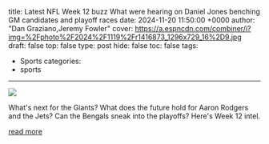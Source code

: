 title: Latest NFL Week 12 buzz What were hearing on Daniel Jones benching GM candidates and playoff races
date: 2024-11-20 11:50:00 +0000
author: "Dan Graziano,Jeremy Fowler"
cover: https://a.espncdn.com/combiner/i?img=%2Fphoto%2F2024%2F1119%2Fr1416873_1296x729_16%2D9.jpg
draft: false
top: false
type: post
hide: false
toc: false
tags:
  - Sports
categories:
  - sports
---

![](https://a.espncdn.com/combiner/i?img=%2Fphoto%2F2024%2F1119%2Fr1416873_1296x729_16%2D9.jpg)

What's next for the Giants? What does the future hold for Aaron Rodgers and the Jets? Can the Bengals sneak into the playoffs? Here's Week 12 intel.

[read more](https://www.espn.com/nfl/insider/story/_/id/42484947/nfl-week-12-buzz-news-updates-fantasy-tips-predictions-questions)
